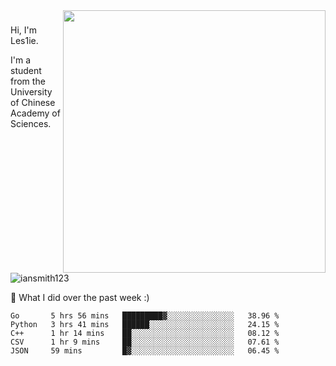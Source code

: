 <img align="right" src="https://github-readme-stats.vercel.app/api?username=iansmith123&show_icons=true&hide_border=true" width="420">

### 
Hi, I'm Les1ie. 

I'm a student from the University of Chinese Academy of Sciences.

<img src="https://komarev.com/ghpvc/?username=iansmith123" alt="iansmith123" />




🔭 What I did over the past week :)
<!--START_SECTION:waka-->
```text
Go       5 hrs 56 mins   █████████▓░░░░░░░░░░░░░░░   38.96 % 
Python   3 hrs 41 mins   ██████░░░░░░░░░░░░░░░░░░░   24.15 % 
C++      1 hr 14 mins    ██░░░░░░░░░░░░░░░░░░░░░░░   08.12 % 
CSV      1 hr 9 mins     ██░░░░░░░░░░░░░░░░░░░░░░░   07.61 % 
JSON     59 mins         █▓░░░░░░░░░░░░░░░░░░░░░░░   06.45 % 
```
<!--END_SECTION:waka-->


<!--
**IanSmith123/IanSmith123** is a ✨ _special_ ✨ repository because its `README.md` (this file) appears on your GitHub profile.
<img src="https://github.githubassets.com/images/spinners/octocat-spinner-64.gif">

Here are some ideas to get you started:

- 🔭 I’m currently working on ...
- 🌱 I’m currently learning ...
- 👯 I’m looking to collaborate on ...
- 🤔 I’m looking for help with ...
- 💬 Ask me about ...
- 📫 How to reach me: ...
- 😄 Pronouns: ...
- ⚡ Fun fact: ...
-->
